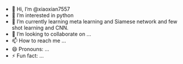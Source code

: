 - 👋 Hi, I’m @xiaoxian7557
- 👀 I’m interested in python
- 🌱 I’m currently learning meta learning and Siamese network and few shot learning and CNN.
- 💞️ I’m looking to collaborate on ...
- 📫 How to reach me ...
- 😄 Pronouns: ...
- ⚡ Fun fact: ...

<!---
xiaoxian7557/xiaoxian7557 is a ✨ special ✨ repository because its `README.md` (this file) appears on your GitHub profile.
You can click the Preview link to take a look at your changes.
--->
